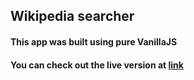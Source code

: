 ## Wikipedia searcher

#### This app was built using pure VanillaJS
#### You can check out the live version at [link](http://wiki-searcher.s3-website-us-west-1.amazonaws.com/)